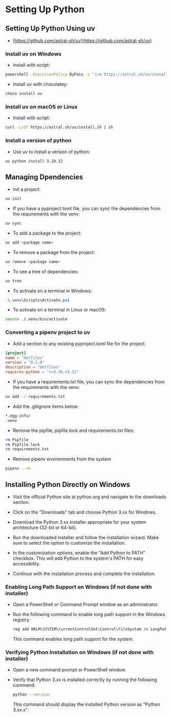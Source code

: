 # Setting Up Python

## Setting Up Python Using uv

- [https://github.com/astral-sh/uv](https://github.com/astral-sh/uv)

### Install uv on Windows

- Install with script:

```bash
powershell -ExecutionPolicy ByPass -c "irm https://astral.sh/uv/install.ps1 | iex"
```

- Install uv with chocolatey:

```bash
choco install uv
```

### Install uv on macOS or Linux

- Install with script:

```bash
curl -LsSf https://astral.sh/uv/install.sh | sh
```

### Install a version of python

- Use uv to install a version of python:

```bash
uv python install 3.10.12
```

## Managing Dpendencies

- Init a project:

```bash
uv init
```

- If you have a pyproject.toml file, you can sync the dependencies from the requirements with the venv:

```bash
uv sync
```

- To add a package to the project:

```bash
uv add <package name>
```

- To remove a package from the project:

```bash
uv remove <package name>
```

- To see a tree of dependencies:

```bash
uv tree
```

- To activate on a terminal in Windows:

```powershell
.\.venv\Scripts\Activate.ps1
```

- To activate on a terminal in Linux or macOS:

```bash
source ./.venv/bin/activate
```

### Converting a pipenv project to uv

- Add a section to any existing pyproject.toml file for the project:

```toml
[project]
name = "dotfiles"
version = "0.1.0"
description = "dotfiles"
requires-python = ">=3.10,<3.11"
```

- If you have a requirements.txt file, you can sync the dependencies from the requirements with the venv:

```bash
uv add -r requirements.txt
```

- Add the .gitignore items below:

```bash
*.egg-info/
.venv
```

- Remove the pipfile, pipfile.lock and requirements.txt files:

```bash
rm Pipfile
rm Pipfile.lock
rm requirements.txt
```

- Remove pipenv environments from the system

```bash
pipenv --rm
```

## Installing Python Directly on Windows

- Visit the official Python site at python.org and navigate to the downloads section.

- Click on the "Downloads" tab and choose Python 3.xx for Windows.

- Download the Python 3.xx installer appropriate for your system architecture (32-bit or 64-bit).

- Run the downloaded installer and follow the installation wizard. Make sure to select the option to customize the installation.

- In the customization options, enable the "Add Python to PATH" checkbox. This will add Python to the system's PATH for easy accessibility.

- Continue with the installation process and complete the installation.

### Enabling Long Path Support on Windows (if not done with installer)

- Open a PowerShell or Command Prompt window as an administrator.

- Run the following command to enable long path support in the Windows registry:

   ```bash
   reg add HKLM\SYSTEM\CurrentControlSet\Control\FileSystem /v LongPathsEnabled /t REG_DWORD /d 1 /f
   ```

   This command enables long path support for the system.

### Verifying Python Installation on Windows (if not done with installer)

- Open a new command prompt or PowerShell window.

- Verify that Python 3.xx is installed correctly by running the following command:

   ```bash
   python --version
   ```

   This command should display the installed Python version as "Python 3.xx.x".

